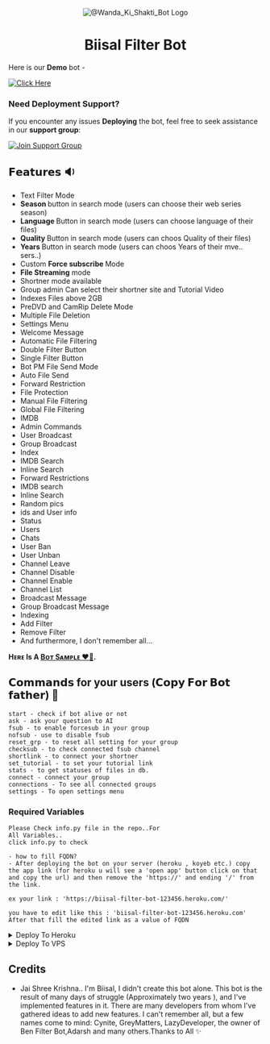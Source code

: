 <p align="center">
  <img src="https://graph.org/file/a5f6da40168d19a3bedb8.jpg" alt="@Wanda_Ki_Shakti_Bot Logo">
</p>
<h1 align="center">
  Biisal Filter Bot 
</h1>

Here is our **Demo** bot -

[![Click Here](https://img.shields.io/badge/Demo%20Bot-Click%20Here-blue?style=flat&logo=telegram&labelColor=white&link=https://t.me/Bisal_Files_Talk)](https://t.me/directfilee_bot)

### Need Deployment Support?

If you encounter any issues **Deploying** the bot, feel free to seek assistance in our **support group**:

[![Join Support Group](https://img.shields.io/badge/Join%20Support%20Group-Click%20Here-blue?style=flat&logo=telegram&labelColor=white&link=https://t.me/Bisal_Files_Talk)](https://t.me/Bisal_Files_Talk)



## 𝗙𝗲𝗮𝘁𝘂𝗿𝗲𝘀 🔉
-  Text Filter Mode
- <b> Season </b> button in search mode (users can choose their web series season)
- <b> Language </b> Button in search mode (users can choose language of their files)
- <b>Quality </b> Button in search mode (users can choos Quality of their files)
- <b>Years </b> Button in search mode (users can choos Years of their mve.. sers..)
- Custom <b> Force subscribe </b> Mode
- <b>File Streaming</b> mode
-  Shortner mode available 
-  Group admin Can select their shortner site and Tutorial Video
-  Indexes Files above 2GB
-  PreDVD and CamRip Delete Mode
-  Multiple File Deletion
-  Settings Menu
-  Welcome Message
-  Automatic File Filtering
-  Double Filter Button
-  Single Filter Button
-  Bot PM File Send Mode
-  Auto File Send
-  Forward Restriction
-  File Protection
-  Manual File Filtering
-  Global File Filtering
-  IMDB
-  Admin Commands
-  User Broadcast
-  Group Broadcast
-  Index
-  IMDB Search
-  Inline Search
-  Forward Restrictions
-  IMDB search
-  Inline Search
-  Random pics
-  ids and User info
-  Status
-  Users
-  Chats
-  User Ban
-  User Unban
-  Channel Leave
-  Channel Disable
-  Channel Enable
-  Channel List
-  Broadcast Message
-  Group Broadcast Message
-  Indexing
-  Add Filter
-  Remove Filter
- And furthermore, I don't remember all...

<b>Hᴇʀᴇ Is A <a href='https://t.me/directFilee_bot'>Bᴏᴛ Sᴀᴍᴘʟᴇ ❤️‍🔥</a>.</b>

## 𝗖𝗼𝗺𝗺𝗮𝗻𝗱𝘀 for your users (𝗖𝗼𝗽𝘆 𝗙𝗼𝗿 𝗕𝗼𝘁 𝗳𝗮𝘁𝗵𝗲𝗿) 🥶
```
start - check if bot alive or not
ask - ask your question to AI
fsub - to enable forcesub in your group 
nofsub - use to disable fsub
reset_grp - to reset all setting for your group
checksub - to check connected fsub channel
shortlink - to connect your shortner
set_tutorial - to set your tutorial link
stats - to get statuses of files in db.
connect - connect your group
connections - To see all connected groups
settings - To open settings menu
```
### Required Variables
```
Please Check info.py file in the repo..For 
All Variables..
click info.py to check

- how to fill FQDN? 
- After deploying the bot on your server (heroku , koyeb etc.) copy the app link (for heroku u will see a 'open app' button click on that and copy the url) and then remove the 'https://' and ending '/' from the link.
    
ex your link : 'https://biisal-filter-bot-123456.heroku.com/' 
    
you have to edit like this : 'biisal-filter-bot-123456.heroku.com' 
After that fill the edited link as a value of FQDN
```

<details><summary>Deploy To Heroku</summary>
<p>
<br>
<a href="https://heroku.com/deploy">
  <img src="https://www.herokucdn.com/deploy/button.svg" alt="Deploy To Heroku">
</a>
</p>
</details>

<details><summary>Deploy To VPS</summary>
<p>
<pre>
git clone https://github.com/biisal/biisal-filter-bot
# Install Packages
pip3 install -U -r requirements.txt
Edit info.py with variables as given below then run bot
python3 bot.py
</pre>
</p>
</details>

## Credits
- Jai Shree Krishna.. I'm Biisal, I didn't create this bot alone. This bot is the result of many days of struggle (Approximately two years ), and I've implemented features in it. There are many developers from whom I've gathered ideas to add new features. I can't remember all, but a few names come to mind: Cynite, GreyMatters, LazyDeveloper, the owner of Ben Filter Bot,Adarsh and many others.Thanks to All ✨
